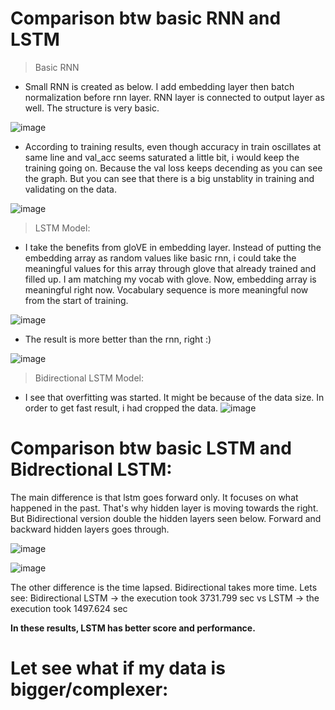 # Comparison btw basic RNN and LSTM

> Basic RNN
* Small RNN is created as below. I add embedding layer then batch normalization before rnn layer. RNN layer is connected to output layer as well.  The structure is very basic.
  
![image](https://github.com/user-attachments/assets/0befce03-af4b-4abf-a2ec-4f7bd58e0035)

* According to training results, even though accuracy in train oscillates at same line and val_acc seems saturated a little bit, i would keep the training going on. Because the val loss keeps decending as you can see the graph. But you can see that there is a big unstablity in training and validating on the data.
  
![image](https://github.com/user-attachments/assets/a2452085-b7d6-4c69-a916-811955094afa)

> LSTM Model:
* I take the benefits from gloVE in embedding layer. Instead of putting the embedding array as random values like basic rnn, i could take the meaningful values for this array through glove that already trained and filled up. I am matching my vocab with glove. Now, embedding array is meaningful right now. Vocabulary sequence is more meaningful now from the start of training.
  
![image](https://github.com/user-attachments/assets/f65b8e9a-6b7f-48d9-94fd-1d8602927f0e)

* The result is more better than the rnn, right :)
  
![image](https://github.com/user-attachments/assets/ec10315b-3ba8-4b7a-b03b-c5ce7c0e45dc)

> Bidirectional LSTM Model:
* I see that overfitting was started. It might be because of the data size. In order to get fast result, i had cropped the data. 
![image](https://github.com/user-attachments/assets/1d2d6e6a-b649-445e-93ae-bf58d5aa6853)

# Comparison btw basic LSTM and Bidrectional LSTM:
The main difference is that lstm goes forward only. It focuses on what happened in the past. That's why hidden layer is moving towards the right. But Bidirectional version double the hidden layers seen below. Forward and backward hidden layers goes through.

![image](https://github.com/user-attachments/assets/c4fcf757-5fee-4d51-bba5-e401b6d71e06)

![image](https://github.com/user-attachments/assets/b8974671-5a4a-49d4-a774-d60b66d7a521)

The other difference is the time lapsed. Bidirectional takes more time. Lets see:
Bidirectional LSTM -> the execution took 3731.799 sec vs LSTM -> the execution took 1497.624 sec

**In these results, LSTM has better score and performance.**

# Let see what if my data is bigger/complexer:





